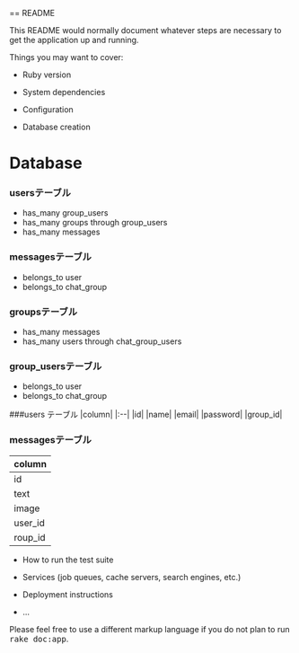 == README

This README would normally document whatever steps are necessary to get the
application up and running.

Things you may want to cover:

* Ruby version

* System dependencies

* Configuration

* Database creation

# Database

### usersテーブル
+ has_many group_users
+ has_many groups through group_users
+ has_many messages

### messagesテーブル
+ belongs_to user
+ belongs_to chat_group

### groupsテーブル
+ has_many messages
+ has_many users through chat_group_users

### group_usersテーブル
+ belongs_to user
+ belongs_to chat_group


###users テーブル
|column|
|:--|
|id|
|name|
|email|
|password|
|group_id|

### messagesテーブル
|column|
|:--|
|id|
|text|
|image|
|user_id|
|roup_id|


* How to run the test suite

* Services (job queues, cache servers, search engines, etc.)

* Deployment instructions

* ...


Please feel free to use a different markup language if you do not plan to run
<tt>rake doc:app</tt>.
